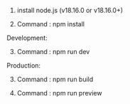 1. install node.js (v18.16.0 or v18.16.0+)

2. Command : npm install

<!-- ============================================== -->

Development:

3. Command : npm run dev
<!-- ============================================== -->

<!-- ============================================== -->

Production:

3. Command : npm run build

4. Command : npm run preview
<!-- ============================================== -->
